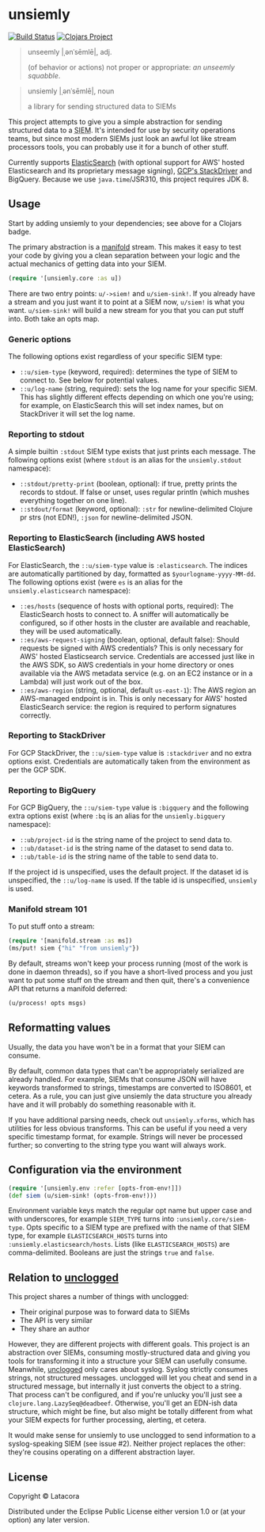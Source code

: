 # unsiemly

[![Build Status](https://travis-ci.org/latacora/unsiemly.svg?branch=master)](https://travis-ci.org/latacora/unsiemly)
[![Clojars Project](https://img.shields.io/clojars/v/com.latacora/unsiemly.svg)](https://clojars.org/com.latacora/unsiemly)

> unseemly |ˌənˈsēmlē|, adj.
>
> (of behavior or actions) not proper or appropriate: *an unseemly squabble*.

> unsiemly |ˌənˈsēmlē|, noun
>
> a library for sending structured data to SIEMs

This project attempts to give you a simple abstraction for sending structured
data to a <abbr title="security information and event management">SIEM</abbr>.
It's intended for use by security operations teams, but since most modern SIEMs
just look an awful lot like stream processors tools, you can probably use it
for a bunch of other stuff.

Currently supports [ElasticSearch][es] (with optional support for AWS' hosted
Elasticsearch and its proprietary message signing), [GCP's
StackDriver][gcpsd] and BigQuery. Because we use `java.time`/JSR310, this project requires
JDK 8.

## Usage

Start by adding unsiemly to your dependencies; see above for a Clojars badge.

The primary abstraction is a [manifold][manifold] stream. This makes it easy to
test your code by giving you a clean separation between your logic and the
actual mechanics of getting data into your SIEM.

```clojure
(require '[unsiemly.core :as u])
```

There are two entry points: `u/->siem!` and `u/siem-sink!`. If you already have
a stream and you just want it to point at a SIEM now, `u/siem!` is what you
want. `u/siem-sink!` will build a new stream for you that you can put stuff
into. Both take an opts map.

### Generic options

The following options exist regardless of your specific SIEM type:

   * `::u/siem-type` (keyword, required): determines the type of SIEM to connect
     to. See below for potential values.
   * `::u/log-name` (string, required): sets the log name for your specific
     SIEM. This has slightly different effects depending on which one you're
     using; for example, on ElasticSearch this will set index names, but on
     StackDriver it will set the log name.

### Reporting to stdout

A simple builtin `:stdout` SIEM type exists that just prints each message. The
following options exist (where `stdout` is an alias for the `unsiemly.stdout`
namespace):

   * `::stdout/pretty-print` (boolean, optional): if true, pretty prints the
     records to stdout. If false or unset, uses regular println (which mushes
     everything together on one line).
   * `::stdout/format` (keyword, optional): `:str` for newline-delimited Clojure
     pr strs (not EDN!), `:json` for newline-delimited JSON.

### Reporting to ElasticSearch (including AWS hosted ElasticSearch)

For ElasticSearch, the `::u/siem-type` value is `:elasticsearch`. The indices
are automatically partitioned by day, formatted as `$yourlogname-yyyy-MM-dd`.
The following options exist (were `es` is an alias for the
`unsiemly.elasticsearch` namespace):

   * `::es/hosts` (sequence of hosts with optional ports, required): The
     ElasticSearch hosts to connect to. A sniffer will automatically be
     configured, so if other hosts in the cluster are available and reachable,
     they will be used automatically.
   * `::es/aws-request-signing` (boolean, optional, default false): Should
     requests be signed with AWS credentials? This is only necessary for AWS'
     hosted Elasticsearch service. Credentials are accessed just like in the AWS
     SDK, so AWS credentials in your home directory or ones available via the
     AWS metadata service (e.g. on an EC2 instance or in a Lambda) will just
     work out of the box.
   * `::es/aws-region` (string, optional, default `us-east-1`): The AWS region
     an AWS-managed endpoint is in. This is only necessary for AWS' hosted
     ElasticSearch service: the region is required to perform signatures
     correctly.

### Reporting to StackDriver

For GCP StackDriver, the `::u/siem-type` value is `:stackdriver` and no extra
options exist. Credentials are automatically taken from the environment as per
the GCP SDK.

### Reporting to BigQuery

For GCP BigQuery, the `::u/siem-type` value is `:bigquery` and the following
extra options exist (where `:bq` is an alias for the `unsiemly.bigquery`
namespace):

  * `::ub/project-id` is the string name of the project to send data to.
  * `::ub/dataset-id` is the string name of the dataset to send data to.
  * `::ub/table-id` is the string name of the table to send data to.

If the project id is unspecified, uses the default project. If the dataset id is
unspecified, the `::u/log-name` is used. If the table id is unspecified,
`unsiemly` is used.

### Manifold stream 101

To put stuff onto a stream:

```clojure
(require '[manifold.stream :as ms])
(ms/put! siem {"hi" "from unsiemly"})
```

By default, streams won't keep your process running (most of the work is done in
daemon threads), so if you have a short-lived process and you just want to put
some stuff on the stream and then quit, there's a convenience API that returns a
manifold deferred:

```clojure
(u/process! opts msgs)
```

## Reformatting values

Usually, the data you have won't be in a format that your SIEM can consume.

By default, common data types that can't be appropriately serialized are already
handled. For example, SIEMs that consume JSON will have keywords transformed to
strings, timestamps are converted to ISO8601, et cetera. As a rule, you can just
give unsiemly the data structure you already have and it will probably do
something reasonable with it.

If you have additional parsing needs, check out `unsiemly.xforms`, which has
utilities for less obvious transforms. This can be useful if you need a very
specific timestamp format, for example. Strings will never be processed further;
so converting to the string type you want will always work.

## Configuration via the environment

```clojure
(require '[unsiemly.env :refer [opts-from-env!]])
(def siem (u/siem-sink! (opts-from-env!)))
```

Environment variable keys match the regular opt name but upper case and with
underscores, for example `SIEM_TYPE` turns into `:unsiemly.core/siem-type`. Opts
specific to a SIEM type are prefixed with the name of that SIEM type, for
example `ELASTICSEARCH_HOSTS` turns into `:unsiemly.elasticsearch/hosts`. Lists
(like `ELASTICSEARCH_HOSTS`) are comma-delimited. Booleans are just the strings
`true` and `false`.

## Relation to [unclogged][unclogged]

This project shares a number of things with unclogged:

* Their original purpose was to forward data to SIEMs
* The API is very similar
* They share an author

However, they are different projects with different goals. This project is an
abstraction over SIEMs, consuming mostly-structured data and giving you tools
for transforming it into a structure your SIEM can usefully consume.
Meanwhile, [unclogged][unclogged] only cares about syslog. Syslog strictly
consumes strings, not structured messages. unclogged will let you cheat and send
in a structured message, but internally it just converts the object to a string.
That process can't be configured, and if you're unlucky you'll just see a
`clojure.lang.LazySeq@deadbeef`. Otherwise, you'll get an EDN-ish data
structure, which might be fine, but also might be totally different from what
your SIEM expects for further processing, alerting, et cetera.

It would make sense for unsiemly to use unclogged to send information to a
syslog-speaking SIEM (see issue #2). Neither project replaces the other: they're
cousins operating on a different abstraction layer.

## License

Copyright © Latacora

Distributed under the Eclipse Public License either version 1.0 or (at
your option) any later version.

[unclogged]: https://github.com/RackSec/unclogged
[es]: https://www.elastic.co/
[gcpsd]: https://cloud.google.com/stackdriver/
[manifold]: https://github.com/ztellman/manifold
[specter]: https://github.com/nathanmarz/specter
